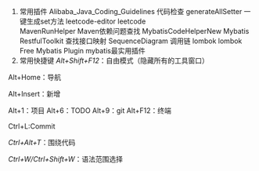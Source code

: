 1. 常用插件
Alibaba_Java_Coding_Guidelines      代码检查
generateAllSetter                    一键生成set方法
leetcode-editor                     leetcode   
MavenRunHelper                      Maven依赖问题查找
MybatisCodeHelperNew                Mybatis
RestfulToolkit                      查找接口映射
SequenceDiagram                     调用链
lombok                              lombok
Free Mybatis Plugin                 mybatis最实用插件
2. 常用快捷键
*Alt+Shift+F12*：自由模式（隐藏所有的工具窗口）

Alt+Home：导航

Alt+Insert：新增

Alt+1：项目
Alt+6：TODO
Alt+9：git
Alt+F12：终端

Ctrl+L:Commit

*Ctrl+Alt+T*：围绕代码

*Ctrl+W/Ctrl+Shift+W*：语法范围选择
